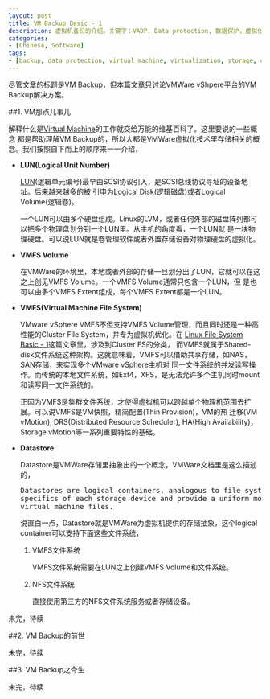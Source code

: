 ```yaml
---
layout: post
title: VM Backup Basic - 1
description: 虚拟机备份的介绍。关键字：VADP, Data protection, 数据保护，虚拟化，虚拟机，备份，恢复，VMFS，Volume。
categories:
- [Chinese, Software]
tags:
- [backup, data protection, virtual machine, virtualization, storage, cloud]
---
```


尽管文章的标题是VM Backup，但本篇文章只讨论VMWare vShpere平台的VM Backup解决方案。

##1. VM那点儿事儿

解释什么是[Virtual Machine](https://en.wikipedia.org/wiki/Virtual_machine)的工作就交给万能的维基百科了。这里要说的一些概念
都是帮助理解VM Backup的，所以大都是VMWare虚拟化技术里存储相关的概念。我们按照自下而上的顺序来一一介绍，

- **LUN(Logical Unit Number)**

  [LUN](https://en.wikipedia.org/wiki/Lun)(逻辑单元编号)最早由SCSI协议引入，是SCSI总线协议寻址的设备地址。后来越来越多的被
  引申为Logical Disk(逻辑磁盘)或者Logical Volume(逻辑卷)。

  一个LUN可以由多个硬盘组成。Linux的LVM，或者任何外部的磁盘阵列都可以把多个物理盘划分到一个LUN里。从主机的角度看，一个LUN就
  是一块物理硬盘。可以说LUN就是卷管理软件或者外置存储设备对物理硬盘的虚拟化。

- **VMFS Volume**

  在VMWare的环境里，本地或者外部的存储一旦划分出了LUN，它就可以在这之上创见VMFS Volume。一个VMFS Volume通常只包含一个LUN，但
  是也可以由多个VMFS Extent组成，每个VMFS Extent都是一个LUN。

- **VMFS(Virtual Machine File System)**

  VMware vSphere VMFS不但支持VMFS Volume管理，而且同时还是一种高性能的Cluster File System，并专为虚拟机优化。在
  [Linux File System Basic - 1](http://oliveryang.net/2016/01/linux-file-system-basic-1/)这篇文章里，涉及到Cluster FS的分类，
  而VMFS就属于Shared-disk文件系统这种架构。这就意味着，VMFS可以借助共享存储，如NAS，SAN存储，来实现多个VMware vSphere主机对
  同一文件系统的并发读写操作。而传统的本地文件系统，如Ext4，XFS，是无法允许多个主机同时mount和读写同一文件系统的。

  正因为VMFS是集群文件系统，才使得虚拟机可以跨越单个物理机范围去扩展。可以说VMFS是VM快照，精简配置(Thin Provision)，VM的热
  迁移(VM vMotion), DRS(Distributed Resource Scheduler), HA(High Availability)，Storage vMotion等一系列重要特性的基础。

- **Datastore**

  Datastore是VMWare存储里抽象出的一个概念，VMWare文档里是这么描述的，

  <pre>Datastores are logical containers, analogous to file systems, that hide
  specifics of each storage device and provide a uniform model for storing
  virtual machine files.</pre>

  说直白一点，Datastore就是VMWare为虚拟机提供的存储抽象，这个logical container可以支持下面这些文件系统，

  1. VMFS文件系统
  
     VMFS文件系统需要在LUN之上创建VMFS Volume和文件系统。

  2. NFS文件系统

     直接使用第三方的NFS文件系统服务或者存储设备。


未完，待续

##2. VM Backup的前世

未完，待续

##3. VM Backup之今生

未完，待续

